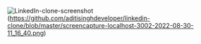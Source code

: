 ![LinkedIn-clone-screenshot](https://github.com/aditisinghdeveloper/linkedin-clone/blob/master/screencapture-localhost-3002-2022-08-30-11_10_49.png)
(https://github.com/aditisinghdeveloper/linkedin-clone/blob/master/screencapture-localhost-3002-2022-08-30-11_16_40.png)